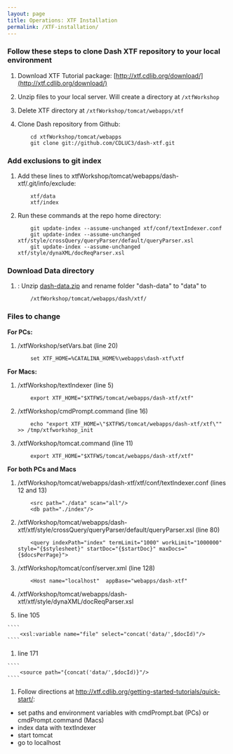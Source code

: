 ```yaml
---
layout: page
title: Operations: XTF Installation
permalink: /XTF-installation/
---
```


### Follow these steps to clone Dash XTF repository to your local environment

1. Download XTF Tutorial package: [http://xtf.cdlib.org/download/](http://xtf.cdlib.org/download/)
1. Unzip files to your local server. Will create a directory at ````/xtfWorkshop````
1. Delete XTF directory at ````/xtfWorkshop/tomcat/webapps/xtf````
1. Clone Dash repository from Github:

    ````
        cd xtfWorkshop/tomcat/webapps
        git clone git://github.com/CDLUC3/dash-xtf.git
    ````

### Add exclusions to git index
1. Add these lines to xtfWorkshop/tomcat/webapps/dash-xtf/.git/info/exclude:

   ````
       xtf/data
       xtf/index
   ````
1. Run these commands at the repo home directory:

   ````
       git update-index --assume-unchanged xtf/conf/textIndexer.conf
       git update-index --assume-unchanged xtf/style/crossQuery/queryParser/default/queryParser.xsl
       git update-index --assume-unchanged xtf/style/dynaXML/docReqParser.xsl
   ````



### Download Data directory
1. : Unzip [dash-data.zip](https://github.com/CDLUC3/dashdocs/blob/master/dash-data.zip?raw=true) and rename folder "dash-data" to "data" to 

    ````
        /xtfWorkshop/tomcat/webapps/dash/xtf/
    ````

### Files to change
**For PCs:** 

1. /xtfWorkshop/setVars.bat (line 20)

    ````
        set XTF_HOME=%CATALINA_HOME%\webapps\dash-xtf\xtf
    ````

**For Macs:**  

1. /xtfWorkshop/textIndexer (line 5)

    ````
        export XTF_HOME="$XTFWS/tomcat/webapps/dash-xtf/xtf"
    ````

1. /xtfWorkshop/cmdPrompt.command (line 16)

    ````
        echo "export XTF_HOME=\"$XTFWS/tomcat/webapps/dash-xtf/xtf\"" >> /tmp/xtfworkshop_init
    ````
1. /xtfWorkshop/tomcat.command (line 11)

    ````
        export XTF_HOME="$XTFWS/tomcat/webapps/dash-xtf/xtf"
    ````

**For both PCs and Macs**

1. /xtfWorkshop/tomcat/webapps/dash-xtf/xtf/conf/textIndexer.conf (lines 12 and 13)
        
    ````
        <src path="./data" scan="all"/>
        <db path="./index"/>
    ````


1. /xtfWorkshop/tomcat/webapps/dash-xtf/xtf/style/crossQuery/queryParser/default/queryParser.xsl (line 80)
      
    ````
        <query indexPath="index" termLimit="1000" workLimit="1000000" style="{$stylesheet}" startDoc="{$startDoc}" maxDocs="{$docsPerPage}">
    ````

1. /xtfWorkshop/tomcat/conf/server.xml (line 128)

    ````
        <Host name="localhost"  appBase="webapps/dash-xtf"
    ````

1. /xtfWorkshop/tomcat/webapps/dash-xtf/xtf/style/dynaXML/docReqParser.xsl
  1. line 105
      
    ````
        <xsl:variable name="file" select="concat('data/',$docId)"/>
    ````

  1. line 171

    ````
        <source path="{concat('data/',$docId)}"/>
    ````

1. Follow directions at http://xtf.cdlib.org/getting-started-tutorials/quick-start/:
  * set paths and environment variables with cmdPrompt.bat (PCs) or cmdPrompt.command (Macs)
  * index data with textIndexer
  * start tomcat
  * go to localhost
